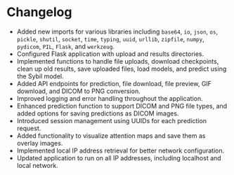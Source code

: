 # Changelog

- Added new imports for various libraries including `base64`, `io`, `json`, `os`, `pickle`, `shutil`, `socket`, `time`, `typing`, `uuid`, `urllib`, `zipfile`, `numpy`, `pydicom`, `PIL`, `Flask`, and `werkzeug`.
- Configured Flask application with upload and results directories.
- Implemented functions to handle file uploads, download checkpoints, clean up old results, save uploaded files, load models, and predict using the Sybil model.
- Added API endpoints for prediction, file download, file preview, GIF download, and DICOM to PNG conversion.
- Improved logging and error handling throughout the application.
- Enhanced prediction function to support DICOM and PNG file types, and added options for saving predictions as DICOM images.
- Introduced session management using UUIDs for each prediction request.
- Added functionality to visualize attention maps and save them as overlay images.
- Implemented local IP address retrieval for better network configuration.
- Updated application to run on all IP addresses, including localhost and local network.
